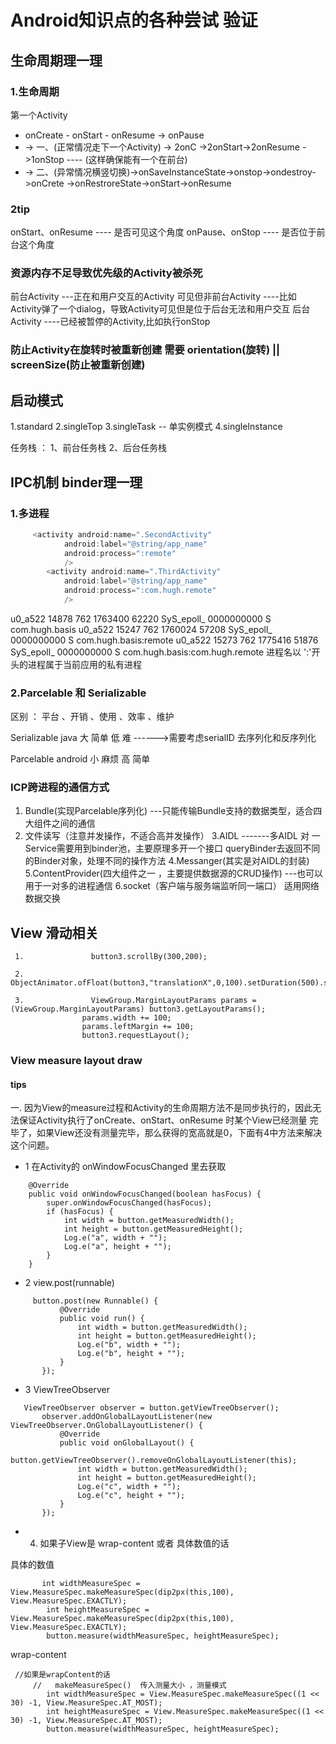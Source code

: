 # Android知识点的各种尝试 验证


## 生命周期理一理

### 1.生命周期

第一个Activity

* onCreate - onStart - onResume   -> onPause
* -> 一、(正常情况走下一个Activity) -> 2onC ->2onStart->2onResume ->1onStop   ---- (这样确保能有一个在前台)
* -> 二、(异常情况横竖切换)->onSaveInstanceState->onstop->ondestroy->onCrete ->onRestroreState->onStart->onResume


### 2tip
onStart、onResume ---- 是否可见这个角度
onPause、onStop ---- 是否位于前台这个角度


### 资源内存不足导致优先级的Activity被杀死
前台Activity ---正在和用户交互的Activity
可见但非前台Activity ----比如Activity弹了一个dialog，导致Activity可见但是位于后台无法和用户交互
后台Activity ----已经被暂停的Activity,比如执行onStop

### 防止Activity在旋转时被重新创建  需要 orientation(旋转) || screenSize(防止被重新创建)

## 启动模式

1.standard
2.singleTop
3.singleTask   -- 单实例模式
4.singleInstance



任务栈 ：  1、前台任务栈  2、后台任务栈


## IPC机制 binder理一理

### 1.多进程

```java
     <activity android:name=".SecondActivity"
            android:label="@string/app_name"
            android:process=":remote"
            />
        <activity android:name=".ThirdActivity"
            android:label="@string/app_name"
            android:process=":com.hugh.remote"
            />

```
u0_a522   14878 762   1763400 62220 SyS_epoll_ 0000000000 S com.hugh.basis
u0_a522   15247 762   1760024 57208 SyS_epoll_ 0000000000 S com.hugh.basis:remote
u0_a522   15273 762   1775416 51876 SyS_epoll_ 0000000000 S com.hugh.basis:com.hugh.remote
进程名以 ':'开头的进程属于当前应用的私有进程

### 2.Parcelable  和  Serializable

区别 ：         平台  、开销  、使用 、效率 、维护

Serializable   java    大     简单  低   难       ------>需要考虑serialID 去序列化和反序列化

Parcelable     android  小    麻烦  高   简单

### ICP跨进程的通信方式
1. Bundle(实现Parcelable序列化)  ---只能传输Bundle支持的数据类型，适合四大组件之间的通信
2. 文件读写（注意并发操作，不适合高并发操作）
3.AIDL        -------多AIDL 对 一Service需要用到binder池，主要原理多开一个接口 queryBinder去返回不同的Binder对象，处理不同的操作方法
4.Messanger(其实是对AIDL的封装)
5.ContentProvider(四大组件之一 ，主要提供数据源的CRUD操作)  ---也可以用于一对多的进程通信
6.socket（客户端与服务端监听同一端口） 适用网络数据交换


## View 滑动相关

```
 1.               button3.scrollBy(300,200);
 
 2.               ObjectAnimator.ofFloat(button3,"translationX",0,100).setDuration(500).start();
 
 3.               ViewGroup.MarginLayoutParams params = (ViewGroup.MarginLayoutParams) button3.getLayoutParams();
                params.width += 100;
                params.leftMargin += 100;
                button3.requestLayout();
```

### View measure layout draw

#### tips
 一. 因为View的measure过程和Activity的生命周期方法不是同步执行的，因此无法保证Activity执行了onCreate、onStart、onResume 时某个View已经测量
 完毕了，如果View还没有测量完毕，那么获得的宽高就是0，下面有4中方法来解决这个问题。
 
 * 1 在Activity的 onWindowFocusChanged 里去获取
 
 ```
     @Override
     public void onWindowFocusChanged(boolean hasFocus) {
         super.onWindowFocusChanged(hasFocus);
         if (hasFocus) {
             int width = button.getMeasuredWidth();
             int height = button.getMeasuredHeight();
             Log.e("a", width + "");
             Log.e("a", height + "");
         }
     }
```

 * 2 view.post(runnable)
 
 ```
      button.post(new Runnable() {
            @Override
            public void run() {
                int width = button.getMeasuredWidth();
                int height = button.getMeasuredHeight();
                Log.e("b", width + "");
                Log.e("b", height + "");
            }
        });
```
 
 * 3 ViewTreeObserver
 
 ```
    ViewTreeObserver observer = button.getViewTreeObserver();
        observer.addOnGlobalLayoutListener(new ViewTreeObserver.OnGlobalLayoutListener() {
            @Override
            public void onGlobalLayout() {
                button.getViewTreeObserver().removeOnGlobalLayoutListener(this);
                int width = button.getMeasuredWidth();
                int height = button.getMeasuredHeight();
                Log.e("c", width + "");
                Log.e("c", height + "");
            }
        });
```

* 4. 如果子View是 wrap-content 或者 具体数值的话

具体的数值

```
       int widthMeasureSpec = View.MeasureSpec.makeMeasureSpec(dip2px(this,100), View.MeasureSpec.EXACTLY);
        int heightMeasureSpec = View.MeasureSpec.makeMeasureSpec(dip2px(this,100), View.MeasureSpec.EXACTLY);
        button.measure(widthMeasureSpec, heightMeasureSpec);
```
 
 wrap-content
 
 ```
  //如果是wrapContent的话
      //   makeMeasureSpec()  传入测量大小 ，测量模式
         int widthMeasureSpec = View.MeasureSpec.makeMeasureSpec((1 << 30) -1, View.MeasureSpec.AT_MOST);
         int heightMeasureSpec = View.MeasureSpec.makeMeasureSpec((1 << 30) -1, View.MeasureSpec.AT_MOST);
         button.measure(widthMeasureSpec, heightMeasureSpec);
```